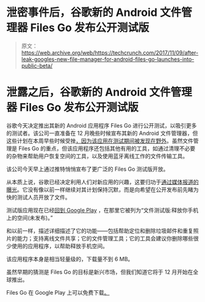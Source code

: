 # 泄密事件后，谷歌新的 Android 文件管理器 Files Go 发布公开测试版 

> 原文：<https://web.archive.org/web/https://techcrunch.com/2017/11/09/after-leak-googles-new-file-manager-for-android-files-go-launches-into-public-beta/>

# 泄露之后，谷歌新的 Android 文件管理器 Files Go 发布公开测试版

谷歌今天决定推出其新的 Android 应用程序 Files Go 进行公开测试，以吸引更多的测试者。该公司一直准备在 12 月晚些时候宣布其新的 Android 文件管理器，但这些计划在本周早些时候受挫[，因为该应用在测试期间被发现在野外](https://web.archive.org/web/20221025222503/https://beta.techcrunch.com/2017/11/07/google-to-launch-an-airdrop-competitor-file-manager-and-cleanup-utility-called-files-go/)。虽然文件管理是 Files Go 的重点，但该应用程序还包括其他有用的工具，如通过清理不必要的杂物来帮助用户恢复空间的工具，以及使用蓝牙离线工作的文件传输工具。

该公司今天早上通过推特悄悄宣布了更广泛的 Files Go 测试版开放。

从本质上说，谷歌已经决定利用人们对新应用的兴趣，这要归功于[通过媒体报道的曝光](https://web.archive.org/web/20221025222503/https://beta.techcrunch.com/2017/11/07/google-to-launch-an-airdrop-competitor-file-manager-and-cleanup-utility-called-files-go/)。它没有像以前一样继续对其计划保持沉默，而是向希望在公开发布前先睹为快的测试人员开放了文件。

测试版应用现在已经[回到 Google Play](https://web.archive.org/web/20221025222503/https://play.google.com/store/apps/details?id=com.google.android.apps.nbu.files&utm_campaign=beta-release&utm_medium=social&utm_source=twitter) ，在那里它被列为“文件测试版:释放你手机上的空间(未发布)。”

和以前一样，描述详细描述了它的功能——包括帮助定位和删除垃圾邮件和重复照片的能力；支持离线文件共享；它的文件管理工具；它的工具会建议你删除哪些很少使用的应用程序，以帮助释放手机空间。

该应用程序本身是相当轻量级的，下载量不到 6 MB。

虽然早期的猜测是 Files Go 的目标是新兴市场，但我们知道它将于 12 月开始在全球推出。

Files Go 在 Google Play 上可以免费下载[。](https://web.archive.org/web/20221025222503/https://play.google.com/store/apps/details?id=com.google.android.apps.nbu.files&utm_campaign=beta-release&utm_medium=social&utm_source=twitter)